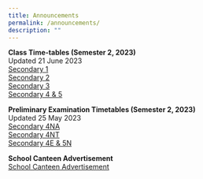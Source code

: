 ```yaml
---
title: Announcements
permalink: /announcements/
description: ""
---
```

**Class Time-tables (Semester 2, 2023)** <br>
Updated 21 June 2023
<br>
[Secondary 1](/files/2023%20sem%202_class%20timetable_sec%201.pdf)<br>
[Secondary 2](/files/2023%20sem%202_class%20timetable_sec%202.pdf)<br>
[Secondary 3](/files/2023%20sem%202_class%20timetable_sec%203.pdf)<br>
[Secondary 4 &amp; 5](/files/2023%20sem%202_class%20timetable_sec%204_5.pdf)

**Preliminary Examination Timetables (Semester 2, 2023)** <br>
Updated 25 May 2023
<br>
[Secondary 4NA](/files/4na%20prelim%202023.pdf)
<br>
[Secondary 4NT](/files/4nt%20prelim%202023.pdf)
<br>
[Secondary 4E &amp; 5N](/files/4e&amp;5n%20prelim%202023.pdf)

**School Canteen Advertisement** <br>
[School Canteen Advertisement](https://www.kentridgesec.moe.edu.sg/news-events/school-canteen-advertisement/)<br>